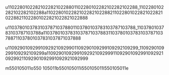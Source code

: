 u110228010228210228210228801102280102282102282102288_1102280102282102282102288a110228010228210228210228821102280102282102282102288211022801022821022821022888

u110378010378310378710378801103780103783103787103788_1103780103783103787103788a110378010378310378710378831103780103783103787103788711037801037831037871037888

u110929010929910929210929901109290109299109292109299_1109290109299109292109299a110929010929910929210929991109290109299109292109299211092901092991092921092999

m550105011o550
105011b550105011i550105011l550105011e

